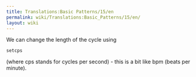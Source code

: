 ```yaml
---
title: Translations:Basic Patterns/15/en
permalink: wiki/Translations:Basic_Patterns/15/en/
layout: wiki
---
```


We can change the length of the cycle using

    setcps

(where cps stands for cycles per second) - this is a bit like bpm (beats
per minute).
